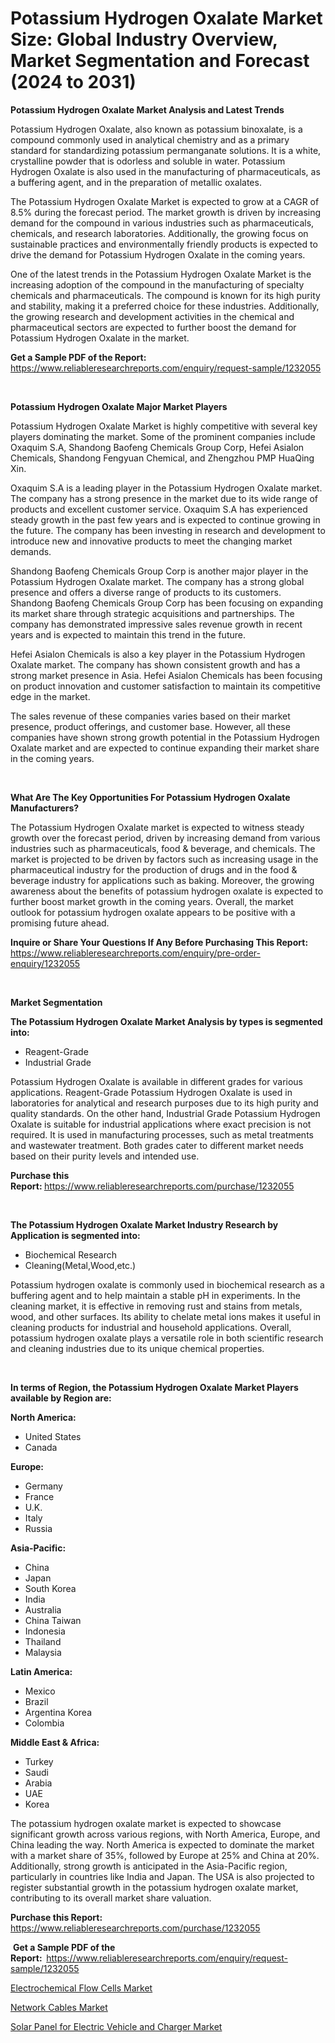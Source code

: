 <p><h1>Potassium Hydrogen Oxalate Market Size: Global Industry Overview, Market Segmentation and Forecast (2024 to 2031)</h1></p><p><strong>Potassium Hydrogen Oxalate Market Analysis and Latest Trends</strong></p>
<p><p>Potassium Hydrogen Oxalate, also known as potassium binoxalate, is a compound commonly used in analytical chemistry and as a primary standard for standardizing potassium permanganate solutions. It is a white, crystalline powder that is odorless and soluble in water. Potassium Hydrogen Oxalate is also used in the manufacturing of pharmaceuticals, as a buffering agent, and in the preparation of metallic oxalates.</p><p>The Potassium Hydrogen Oxalate Market is expected to grow at a CAGR of 8.5% during the forecast period. The market growth is driven by increasing demand for the compound in various industries such as pharmaceuticals, chemicals, and research laboratories. Additionally, the growing focus on sustainable practices and environmentally friendly products is expected to drive the demand for Potassium Hydrogen Oxalate in the coming years.</p><p>One of the latest trends in the Potassium Hydrogen Oxalate Market is the increasing adoption of the compound in the manufacturing of specialty chemicals and pharmaceuticals. The compound is known for its high purity and stability, making it a preferred choice for these industries. Additionally, the growing research and development activities in the chemical and pharmaceutical sectors are expected to further boost the demand for Potassium Hydrogen Oxalate in the market.</p></p>
<p><strong>Get a Sample PDF of the Report:&nbsp;</strong> <a href="https://www.reliableresearchreports.com/enquiry/request-sample/1232055">https://www.reliableresearchreports.com/enquiry/request-sample/1232055</a></p>
<p>&nbsp;</p>
<p><strong>Potassium Hydrogen Oxalate Major Market Players</strong></p>
<p><p>Potassium Hydrogen Oxalate Market is highly competitive with several key players dominating the market. Some of the prominent companies include Oxaquim S.A, Shandong Baofeng Chemicals Group Corp, Hefei Asialon Chemicals, Shandong Fengyuan Chemical, and Zhengzhou PMP HuaQing Xin.</p><p>Oxaquim S.A is a leading player in the Potassium Hydrogen Oxalate market. The company has a strong presence in the market due to its wide range of products and excellent customer service. Oxaquim S.A has experienced steady growth in the past few years and is expected to continue growing in the future. The company has been investing in research and development to introduce new and innovative products to meet the changing market demands.</p><p>Shandong Baofeng Chemicals Group Corp is another major player in the Potassium Hydrogen Oxalate market. The company has a strong global presence and offers a diverse range of products to its customers. Shandong Baofeng Chemicals Group Corp has been focusing on expanding its market share through strategic acquisitions and partnerships. The company has demonstrated impressive sales revenue growth in recent years and is expected to maintain this trend in the future.</p><p>Hefei Asialon Chemicals is also a key player in the Potassium Hydrogen Oxalate market. The company has shown consistent growth and has a strong market presence in Asia. Hefei Asialon Chemicals has been focusing on product innovation and customer satisfaction to maintain its competitive edge in the market.</p><p>The sales revenue of these companies varies based on their market presence, product offerings, and customer base. However, all these companies have shown strong growth potential in the Potassium Hydrogen Oxalate market and are expected to continue expanding their market share in the coming years.</p></p>
<p>&nbsp;</p>
<p><strong>What Are The Key Opportunities For Potassium Hydrogen Oxalate Manufacturers?</strong></p>
<p><p>The Potassium Hydrogen Oxalate market is expected to witness steady growth over the forecast period, driven by increasing demand from various industries such as pharmaceuticals, food & beverage, and chemicals. The market is projected to be driven by factors such as increasing usage in the pharmaceutical industry for the production of drugs and in the food & beverage industry for applications such as baking. Moreover, the growing awareness about the benefits of potassium hydrogen oxalate is expected to further boost market growth in the coming years. Overall, the market outlook for potassium hydrogen oxalate appears to be positive with a promising future ahead.</p></p>
<p><strong>Inquire or Share Your Questions If Any Before Purchasing This Report:</strong> <a href="https://www.reliableresearchreports.com/enquiry/pre-order-enquiry/1232055">https://www.reliableresearchreports.com/enquiry/pre-order-enquiry/1232055</a></p>
<p>&nbsp;</p>
<p><strong>Market Segmentation</strong></p>
<p><strong>The Potassium Hydrogen Oxalate Market Analysis by types is segmented into:</strong></p>
<p><ul><li>Reagent-Grade</li><li>Industrial Grade</li></ul></p>
<p><p>Potassium Hydrogen Oxalate is available in different grades for various applications. Reagent-Grade Potassium Hydrogen Oxalate is used in laboratories for analytical and research purposes due to its high purity and quality standards. On the other hand, Industrial Grade Potassium Hydrogen Oxalate is suitable for industrial applications where exact precision is not required. It is used in manufacturing processes, such as metal treatments and wastewater treatment. Both grades cater to different market needs based on their purity levels and intended use.</p></p>
<p><strong>Purchase this Report:&nbsp;</strong><a href="https://www.reliableresearchreports.com/purchase/1232055">https://www.reliableresearchreports.com/purchase/1232055</a></p>
<p>&nbsp;</p>
<p><strong>The Potassium Hydrogen Oxalate Market Industry Research by Application is segmented into:</strong></p>
<p><ul><li>Biochemical Research</li><li>Cleaning(Metal,Wood,etc.)</li></ul></p>
<p><p>Potassium hydrogen oxalate is commonly used in biochemical research as a buffering agent and to help maintain a stable pH in experiments. In the cleaning market, it is effective in removing rust and stains from metals, wood, and other surfaces. Its ability to chelate metal ions makes it useful in cleaning products for industrial and household applications. Overall, potassium hydrogen oxalate plays a versatile role in both scientific research and cleaning industries due to its unique chemical properties.</p></p>
<p>&nbsp;</p>
<p><strong>In terms of Region, the Potassium Hydrogen Oxalate Market Players available by Region are:</strong></p>
<p>
    <p> <strong> North America: </strong>
        <ul>
            <li>United States</li>
            <li>Canada</li>
        </ul>
        </p> 
    <p> <strong> Europe: </strong>
        <ul>
            <li>Germany</li>
            <li>France</li>
            <li>U.K.</li>
            <li>Italy</li>
            <li>Russia</li>
        </ul>
        </p> 
    <p> <strong> Asia-Pacific: </strong>
        <ul>
            <li>China</li>
            <li>Japan</li>
            <li>South Korea</li>
            <li>India</li>
            <li>Australia</li>
            <li>China Taiwan</li>
            <li>Indonesia</li>
            <li>Thailand</li>
            <li>Malaysia</li>
        </ul>
        </p> 
    <p> <strong> Latin America: </strong>
        <ul>
            <li>Mexico</li>
            <li>Brazil</li>
            <li>Argentina Korea</li>
            <li>Colombia</li>
        </ul>
        </p> 
    <p> <strong> Middle East & Africa: </strong>
        <ul>
            <li>Turkey</li>
            <li>Saudi</li>
            <li>Arabia</li>
            <li>UAE</li>
            <li>Korea</li>
        </ul>
    </p>
    </p>
<p><p>The potassium hydrogen oxalate market is expected to showcase significant growth across various regions, with North America, Europe, and China leading the way. North America is expected to dominate the market with a market share of 35%, followed by Europe at 25% and China at 20%. Additionally, strong growth is anticipated in the Asia-Pacific region, particularly in countries like India and Japan. The USA is also projected to register substantial growth in the potassium hydrogen oxalate market, contributing to its overall market share valuation.</p></p>
<p><strong>Purchase this Report: </strong><a href="https://www.reliableresearchreports.com/purchase/1232055">https://www.reliableresearchreports.com/purchase/1232055</a></p>
<p>&nbsp;<strong>Get a Sample PDF of the Report:&nbsp;&nbsp;</strong><a href="https://www.reliableresearchreports.com/enquiry/request-sample/1232055">https://www.reliableresearchreports.com/enquiry/request-sample/1232055</a></p>
<p><strong></strong></p>
<p><p><a href="https://view.publitas.com/reportprime-1/electrochemical-flow-cells-market-size-growth-and-forecast-from-2023-2030/">Electrochemical Flow Cells Market</a></p><p><a href="https://view.publitas.com/reportprime-1/network-cables-market-size-growth-outlook-from-2023-to-2030-projecting-at-markets-trends-analysis-by-application-regional-outlook-and-revenue/">Network Cables Market</a></p><p><a href="https://view.publitas.com/reportprime-1/solar-panel-for-electric-vehicle-and-charger-market-size-furnishes-valuable-information-encompassing-market-share-market-trends-and-projections-spanning-from-2023-to-2030/">Solar Panel for Electric Vehicle and Charger Market</a></p></p>